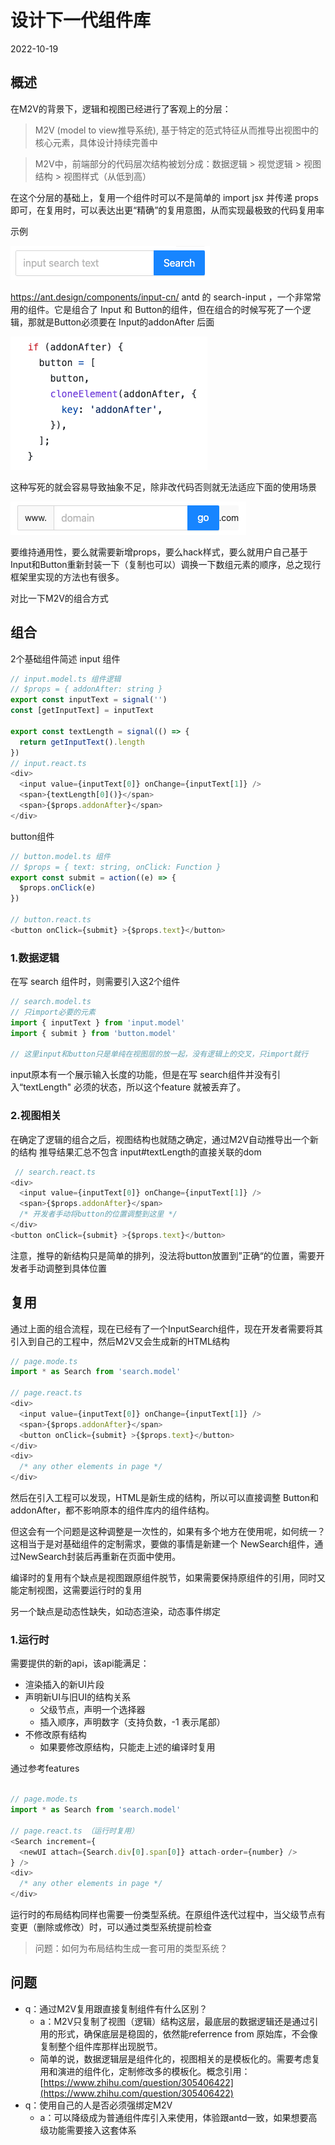 # 设计下一代组件库
2022-10-19

## 概述
在M2V的背景下，逻辑和视图已经进行了客观上的分层：

> M2V (model to view推导系统), 基于特定的范式特征从而推导出视图中的核心元素，具体设计持续完善中

> M2V中，前端部分的代码层次结构被划分成：数据逻辑  > 视觉逻辑 > 视图结构 > 视图样式（从低到高）

在这个分层的基础上，复用一个组件时可以不是简单的  import jsx 并传递 props即可，在复用时，可以表达出更“精确”的复用意图，从而实现最极致的代码复用率

示例
 
![示例1](./images/22-1.png)

https://ant.design/components/input-cn/
antd 的 search-input ，一个非常常用的组件。它是组合了 Input 和 Button的组件，但在组合的时候写死了一个逻辑，那就是Button必须要在 Input的addonAfter 后面

![源码示例](./images/22-2.png)
 
这种写死的就会容易导致抽象不足，除非改代码否则就无法适应下面的使用场景

![源码示例](./images/22-3.png)

要维持通用性，要么就需要新增props，要么hack样式，要么就用户自己基于Input和Button重新封装一下（复制也可以）调换一下数组元素的顺序，总之现行框架里实现的方法也有很多。

对比一下M2V的组合方式

## 组合

2个基础组件简述
input 组件
```javascript
// input.model.ts 组件逻辑
// $props = { addonAfter: string }
export const inputText = signal('')
const [getInputText] = inputText

export const textLength = signal(() => {
  return getInputText().length
})
// input.react.ts
<div>
  <input value={inputText[0]} onChange={inputText[1]} />
  <span>{textLength[0]()}</span>
  <span>{$props.addonAfter}</span>
</div>
```

button组件

```javascript
// button.model.ts 组件
// $props = { text: string, onClick: Function }
export const submit = action((e) => {
  $props.onClick(e)
})

// button.react.ts
<button onClick={submit} >{$props.text}</button>
```

### 1.数据逻辑
在写 search 组件时，则需要引入这2个组件

```javascript
// search.model.ts
// 只import必要的元素
import { inputText } from 'input.model'
import { submit } from 'button.model'  

// 这里input和button只是单纯在视图层的放一起，没有逻辑上的交叉，只import就行
```

input原本有一个展示输入长度的功能，但是在写 search组件并没有引入“textLength" 必须的状态，所以这个feature 就被丢弃了。

### 2.视图相关

在确定了逻辑的组合之后，视图结构也就随之确定，通过M2V自动推导出一个新的结构
推导结果汇总不包含 input#textLength的直接关联的dom

```javascript
 // search.react.ts
<div>
  <input value={inputText[0]} onChange={inputText[1]} />
  <span>{$props.addonAfter}</span>
  /* 开发者手动将button的位置调整到这里 */
</div>
<button onClick={submit} >{$props.text}</button>
```
注意，推导的新结构只是简单的排列，没法将button放置到”正确“的位置，需要开发者手动调整到具体位置

## 复用

通过上面的组合流程，现在已经有了一个InputSearch组件，现在开发者需要将其引入到自己的工程中，然后M2V又会生成新的HTML结构

```javascript
// page.mode.ts
import * as Search from 'search.model'

// page.react.ts
<div>
  <input value={inputText[0]} onChange={inputText[1]} />
  <span>{$props.addonAfter}</span>
  <button onClick={submit} >{$props.text}</button>
</div>
<div>
  /* any other elements in page */
</div>
```

然后在引入工程可以发现，HTML是新生成的结构，所以可以直接调整 Button和addonAfter，都不影响原本的组件库内的组件结构。

但这会有一个问题是这种调整是一次性的，如果有多个地方在使用呢，如何统一？这相当于是对基础组件的定制需求，要做的事情是新建一个 NewSearch组件，通过NewSearch封装后再重新在页面中使用。

编译时的复用有个缺点是视图跟原组件脱节，如果需要保持原组件的引用，同时又能定制视图，这需要运行时的复用

另一个缺点是动态性缺失，如动态渲染，动态事件绑定

### 1.运行时
需要提供的新的api，该api能满足： 
- 渲染插入的新UI片段
- 声明新UI与旧UI的结构关系
  - 父级节点，声明一个选择器
  - 插入顺序，声明数字（支持负数，-1 表示尾部）
- 不修改原有结构
  - 如果要修改原结构，只能走上述的编译时复用

通过参考features
```javascript

// page.mode.ts
import * as Search from 'search.model'

// page.react.ts （运行时复用）
<Search increment={
  <newUI attach={Search.div[0].span[0]} attach-order={number} />
} />
<div>
  /* any other elements in page */
</div>
```
运行时的布局结构同样也需要一份类型系统。在原组件迭代过程中，当父级节点有变更（删除或修改）时，可以通过类型系统提前检查

> 问题：如何为布局结构生成一套可用的类型系统？

## 问题
- q：通过M2V复用跟直接复制组件有什么区别？
  - a：M2V只复制了视图（逻辑）结构这层，最底层的数据逻辑还是通过引用的形式，确保底层是稳固的，依然能referrence from 原始库，不会像复制整个组件库那样出现脱节。
  - 简单的说，数据逻辑层是组件化的，视图相关的是模板化的。需要考虑复用和演进的组件化，定制修改多的模板化。概念引用：[https://www.zhihu.com/question/305406422](https://www.zhihu.com/question/305406422)
- q：使用自己的人是否必须强绑定M2V
  - a：可以降级成为普通组件库引入来使用，体验跟antd一致，如果想要高级功能需要接入这套体系

